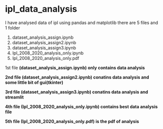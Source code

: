 # ipl_data_analysis
I have analysed data of ipl using pandas and matplotlib
there are 5 files and 1 folder 
1) dataset_analysis_assign.ipynb
2) dataset_analysis_assign2.ipynb
3) dataset_analysis_assign3.ipynb
4) Ipl_2008_2020_analysis_only.ipynb
5) Ipl_2008_2020_analysis_only.pdf



1st file <b>(dataset_analysis_assign.ipynb) <b>  only contains data analysis


2nd file <b>(dataset_analysis_assign2.ipynb) <b>conatins data analysis and some little bit of gui(tkinter)


3rd file <b>(dataset_analysis_assign3.ipynb) <b>conatins data analysis and streamlit


4th file <b>(Ipl_2008_2020_analysis_only.ipynb) <b>contains best data analysis file



5th file <b>(Ipl_2008_2020_analysis_only.pdf) <b> is the pdf of analysis
